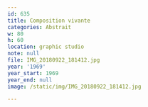 ```yaml
---
id: 635
title: Composition vivante
categories: Abstrait
w: 80
h: 60
location: graphic studio
note: null
file: IMG_20180922_181412.jpg
year: '1969'
year_start: 1969
year_end: null
image: /static/img/IMG_20180922_181412.jpg

---
```

